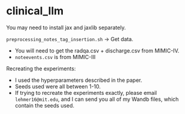 # clinical_llm

You may need to install jax and jaxlib separately.

`preprocessing_notes_tag_insertion.sh` -> Get data. 
- You will need to get the radqa.csv + discharge.csv from MIMIC-IV. 
- `noteevents.csv` is from MIMIC-III

Recreating the experiments:
- I used the hyperparameters described in the paper.
- Seeds used were all between 1-10. 
- If trying to recreate the experiments exactly, please email `lehmer16@mit.edu`, and I can send you all of my Wandb files, which contain the seeds used.